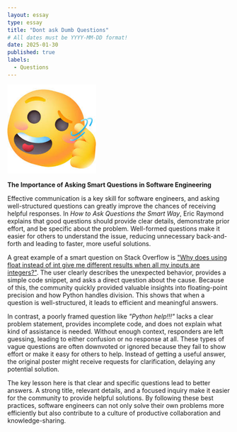 ```yaml
---
layout: essay
type: essay
title: "Dont ask Dumb Questions"
# All dates must be YYYY-MM-DD format!
date: 2025-01-30
published: true
labels:
  - Questions
---
```


<img width="200px" class="rounded float-start pe-4" src="../img/dumb.png">



**The Importance of Asking Smart Questions in Software Engineering**  

Effective communication is a key skill for software engineers, and asking well-structured questions can greatly improve the chances of receiving helpful responses. In *How to Ask Questions the Smart Way*, Eric Raymond explains that good questions should provide clear details, demonstrate prior effort, and be specific about the problem. Well-formed questions make it easier for others to understand the issue, reducing unnecessary back-and-forth and leading to faster, more useful solutions.  

A great example of a smart question on Stack Overflow is ["Why does using float instead of int give me different results when all my inputs are integers?"](https://stackoverflow.com/questions/55386996/why-does-using-float-instead-of-int-gives-me-different-results-when-all-of-my-in). The user clearly describes the unexpected behavior, provides a simple code snippet, and asks a direct question about the cause. Because of this, the community quickly provided valuable insights into floating-point precision and how Python handles division. This shows that when a question is well-structured, it leads to efficient and meaningful answers.  

In contrast, a poorly framed question like *"Python help!!!"* lacks a clear problem statement, provides incomplete code, and does not explain what kind of assistance is needed. Without enough context, responders are left guessing, leading to either confusion or no response at all. These types of vague questions are often downvoted or ignored because they fail to show effort or make it easy for others to help. Instead of getting a useful answer, the original poster might receive requests for clarification, delaying any potential solution.  

The key lesson here is that clear and specific questions lead to better answers. A strong title, relevant details, and a focused inquiry make it easier for the community to provide helpful solutions. By following these best practices, software engineers can not only solve their own problems more efficiently but also contribute to a culture of productive collaboration and knowledge-sharing.
